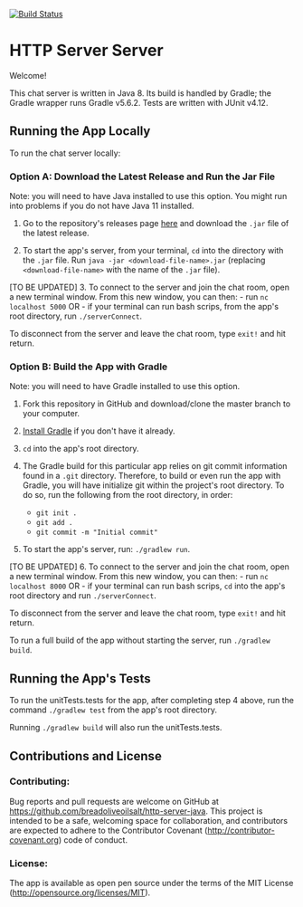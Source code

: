 [![Build Status](https://travis-ci.com/breadoliveoilsalt/http-server-java.svg?branch=master)](https://travis-ci.com/breadoliveoilsalt/http-server-java)

# HTTP Server Server

Welcome!

This chat server is written in Java 8.  Its build is handled by Gradle; the Gradle wrapper runs Gradle v5.6.2.  Tests are written with JUnit v4.12.

## Running the App Locally 

To run the chat server locally:

### Option A: Download the Latest Release and Run the Jar File

Note: you will need to have Java installed to use this option.  You might run into problems if you do not have Java 11 installed. 

1. Go to the repository's releases page [here](https://github.com/breadoliveoilsalt/http-server-java/releases) and download the `.jar` file of the latest release.

2. To start the app's server, from your terminal, `cd` into the directory with the `.jar` file.  Run `java -jar <download-file-name>.jar` (replacing `<download-file-name>` with the name of the `.jar` file).

[TO BE UPDATED]
3. To connect to the server and join the chat room, open a new terminal window.  From this new window, you can then:
    - run `nc localhost 5000` OR
    - if your terminal can run bash scrips, from the app's root directory, run `./serverConnect`. 
    
To disconnect from the server and leave the chat room, type `exit!` and hit return.

### Option B: Build the App with Gradle

Note: you will need to have Gradle installed to use this option.

1. Fork this repository in GitHub and download/clone the master branch to your computer.

2. [Install Gradle](https://gradle.org/install/) if you don't have it already.

3. `cd` into the app's root directory.

4. The Gradle build for this particular app relies on git commit information found in a `.git` directory.  Therefore, to build or even run the app with Gradle, you will have initialize git within the project's root directory. To do so, run the following from the root directory, in order: 
    - `git init .`
    - `git add .`
    - `git commit -m "Initial commit"`
    
5. To start the app's server, run: `./gradlew run`.

[TO BE UPDATED]
6. To connect to the server and join the chat room, open a new terminal window.  From this new window, you can then:
       - run `nc localhost 8000` OR
       - if your terminal can run bash scrips, `cd` into the app's root directory and run `./serverConnect`. 
       
To disconnect from the server and leave the chat room, type `exit!` and hit return.

To run a full build of the app without starting the server, run `./gradlew build`.

## Running the App's Tests

To run the unitTests.tests for the app, after completing step 4 above, run the command `./gradlew test` from the app's root directory. 

Running `./gradlew build` will also run the unitTests.tests.

## Contributions and License

### Contributing:

Bug reports and pull requests are welcome on GitHub at https://github.com/breadoliveoilsalt/http-server-java. This project is intended to be a safe, welcoming space for collaboration, and contributors are expected to adhere to the Contributor Covenant (http://contributor-covenant.org) code of conduct.

### License:

The app is available as open pen source under the terms of the MIT License (http://opensource.org/licenses/MIT).

